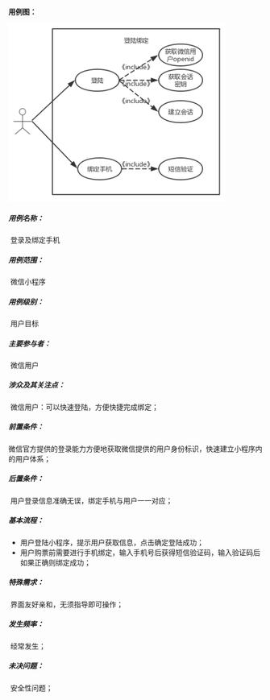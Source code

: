 **用例图：**

![](../resources/usecase1.png)

##### 用例名称：

​	登录及绑定手机

##### 用例范围：

​	微信小程序

##### 用例级别：

​	用户目标

##### 主要参与者：

​	微信用户

##### 涉众及其关注点：

​	微信用户：可以快速登陆，方便快捷完成绑定；

##### 前置条件：

​	微信官方提供的登录能力方便地获取微信提供的用户身份标识，快速建立小程序内的用户体系；

##### 后置条件：

​	用户登录信息准确无误，绑定手机与用户一一对应；

##### 基本流程：

- 用户登陆小程序，提示用户获取信息，点击确定登陆成功；
- 用户购票前需要进行手机绑定，输入手机号后获得短信验证码，输入验证码后如果正确则绑定成功；

##### 特殊需求：

​	界面友好亲和，无须指导即可操作；

##### 发生频率：

​	经常发生；

##### 未决问题：

​	安全性问题；